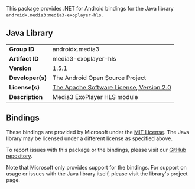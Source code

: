 This package provides .NET for Android bindings for the Java library `androidx.media3:media3-exoplayer-hls`.

## Java Library

| | |
|-|-|
| **Group ID** | androidx.media3 |
| **Artifact ID** | media3-exoplayer-hls |
| **Version** | 1.5.1 |
| **Developer(s)** | The Android Open Source Project |
| **License(s)** | [The Apache Software License, Version 2.0](http://www.apache.org/licenses/LICENSE-2.0.txt) |
| **Description** | Media3 ExoPlayer HLS module |

## Bindings

These bindings are provided by Microsoft under the [MIT License](https://opensource.org/licenses/MIT). The Java
library may be licensed under a different license as specified above.

To report issues with this package or the bindings, please visit our [GitHub repository](https://aka.ms/android-libraries).

Note that Microsoft only provides support for the bindings. For support on
usage or issues with the Java library itself, please visit the library's project page.
